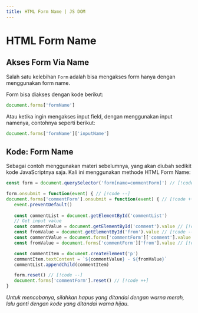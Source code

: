```yaml
---
title: HTML Form Name | JS DOM
---
```


# HTML Form Name

## Akses Form Via Name

Salah satu kelebihan `Form` adalah bisa mengakses form hanya dengan menggunakan form name.

Form bisa diakses dengan kode berikut:

```js
document.forms['formName']
```

Atau ketika ingin mengakses input field, dengan menggunakan input namenya, contohnya seperti berikut:

```js
document.forms['formName']['inputName']
```

## Kode: Form Name

Sebagai contoh menggunakan materi sebelumnya, yang akan diubah sedikit kode JavaScriptnya saja. Kali ini menggunakan methode HTML Form Name:

```js
const form = document.querySelector('form[name=commentForm]') // [!code --]

form.onsubmit = function(event) { // [!code --]
document.forms['commentForm'].onsubmit = function(event) { // [!code ++]
   event.preventDefault()
   
   const commentList = document.getElementById('commentList')
   // Get input value
   const commentValue = document.getElementById('comment').value // [!code --]
   const fromValue = document.getElementById('from').value // [!code --]
   const commentValue = document.forms['commentForm']['comment'].value // [!code ++]
   const fromValue = document.forms['commentForm']['from'].value // [!code ++]

   const commentItem = document.createElement('p')
   commentItem.textContent = `${commentValue} - ${fromValue}`
   commentList.appendChild(commentItem)

   form.reset() // [!code --]
   document.forms['commentForm'].reset() // [!code ++]
}
```

_Untuk mencobanya, silahkan hapus yang ditandai dengan warna merah, lalu ganti dengan kode yang ditandai warna hijau_.